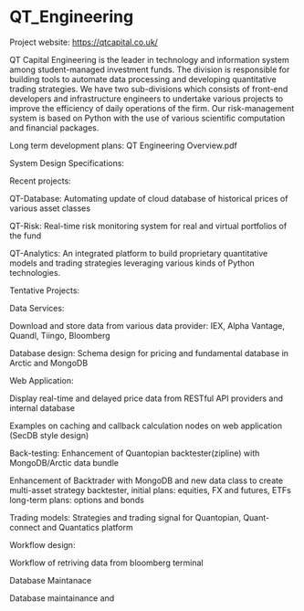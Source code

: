 # QT_Engineering

Project website: https://qtcapital.co.uk/



QT Capital Engineering is the leader in technology and information system among student-managed investment funds. The division is responsible for building tools to automate data processing and developing quantitative trading strategies. We have two sub-divisions which consists of front-end developers and infrastructure engineers to undertake various projects to improve the efficiency of daily operations of the firm. Our risk-management system is based on Python with the use of various scientific computation and financial packages.

Long term development plans: QT Engineering Overview.pdf

System Design Specifications: 


Recent projects:

QT-Database: Automating update of cloud database of historical prices of various asset classes

QT-Risk: Real-time risk monitoring system for real and virtual portfolios of the fund

QT-Analytics: An integrated platform to build proprietary quantitative models and trading strategies leveraging various kinds of Python technologies. 

Tentative Projects:

Data Services:

Download and store data from various data provider: IEX, Alpha Vantage, Quandl, Tiingo, Bloomberg

Database design: Schema design for pricing and fundamental database in Arctic and MongoDB

Web Application: 

Display real-time and delayed price data from RESTful API providers and internal database

Examples on caching and callback calculation nodes on web application (SecDB style design) 

Back-testing:
Enhancement of Quantopian backtester(zipline) with MongoDB/Arctic data bundle 

Enhancement of Backtrader with MongoDB and new data class to create multi-asset strategy backtester, initial plans: equities, FX and futures, ETFs long-term plans: options and bonds 

Trading models:
Strategies and trading signal for Quantopian, Quant-connect and Quantatics platform 

Workflow design:

Workflow of retriving data from bloomberg terminal 

Database Maintanace 


Database maintainance and 
